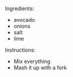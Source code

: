 Ingredients:
* avocado
* onions
* salt
* lime

Instructions:
- Mix everything 
- Mash it up with a fork
